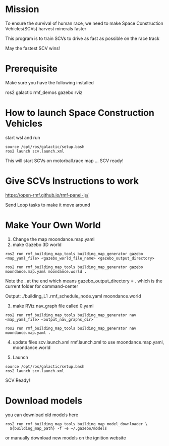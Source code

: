 # Mission
To ensure the survival of human race, we need to make Space Construction Vehicles(SCVs) harvest minerals faster

This program is to train SCVs to drive as fast as possible on the race track

May the fastest SCV wins! 

# Prerequisite
Make sure you have the following installed

ros2 galactic 
rmf_demos 
gazebo
rviz

# How to launch Space Construction Vehicles 
start wsl and run
```
source /opt/ros/galactic/setup.bash
ros2 launch scv.launch.xml
```
This will start SCVs on motorball.race map ...
SCV ready!

# Give SCVs Instructions to work
https://open-rmf.github.io/rmf-panel-js/

Send Loop tasks to make it move around

# Make Your Own World
1. Change the map moondance.map.yaml
2. make Gazebo 3D world 
```
ros2 run rmf_building_map_tools building_map_generator gazebo <map_yaml_file> <gazebo_world_file_name> <gazebo_output_directory>
```

```
ros2 run rmf_building_map_tools building_map_generator gazebo moondance.map.yaml moondance.world . 
```
Note the . at the end which means gazebo_output_directory = .
which is the current folder for command-center

Output: 
./building_L1
.rmf_schedule_node.yaml
moondance.world

3. make RViz nav_graph file called 0.yaml
```
ros2 run rmf_building_map_tools building_map_generator nav <map_yaml_file> <output_nav_graphs_dir>
```

```
ros2 run rmf_building_map_tools building_map_generator nav moondance.map.yaml .
```

4. update files
scv.launch.xml 
rmf.launch.xml
to use moondance.map.yaml, moondance.world 

5. Launch
```
source /opt/ros/galactic/setup.bash
ros2 launch scv.launch.xml
```

SCV Ready!

# Download models
you can download old models here
```
ros2 run rmf_building_map_tools building_map_model_downloader \
  ${building_map_path} -f -e ~/.gazebo/models
```
or manually download new models on the ignition website
